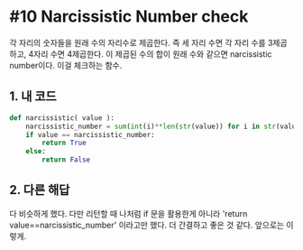 # #10 Narcissistic Number check
각 자리의 숫자들을 원래 수의 자리수로 제곱한다. 즉 세 자리 수면 각 자리 수를 3제곱하고, 4자리 수면 4제곱한다. 이 제곱된 수의 합이 원래 수와 같으면 narcissistic number이다. 이걸 체크하는 함수.

## 1. 내 코드

```python
def narcissistic( value ):
    narcissistic_number = sum(int(i)**len(str(value)) for i in str(value))
    if value == narcissistic_number:
        return True
    else:
        return False
```

## 2. 다른 해답

다 비슷하게 했다. 다만 리턴할 때 나처럼 if 문을 활용한게 아니라 'return value==narcissistic_number' 이라고만 했다. 더 간결하고 좋은 것 같다. 앞으로는 이렇게.
